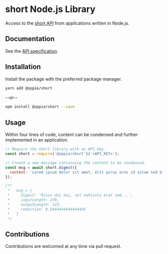 # short Node.js Library

Access to the [short API](https://short.oppie.io) from applications written in Node.js.

## Documentation

See the [API specification](https://docs.short.oppie.io).

## Installation

Install the package with the preferred package manager.

```bash
yarn add @oppie/short
```

--or--

```bash
npm install @oppie/short --save
```

## Usage

Within four lines of code, content can be condensed and further implemented in an application.

```js
// Require the short library with an API key.
const short = require('@oppie/short')('<API_KEY>');

// Create a new message containing the content to be condensed.
const msg = await short.digest({
  content: 'Lorem ipsum dolor sit amet, elit purus eros id vitae sed blandit. Risus dui dui, vel vehicula erat sem...'
});

/**
 *   msg = {
 *     digest: 'Risus dui dui, vel vehicula erat sem...',
 *     inputLength: 270,
 *     outputLength: 123,
 *     reduction: 0.5444444444444445
 *   }
 */
```

## Contributions

Contributions are welcomed at any time via pull request.
